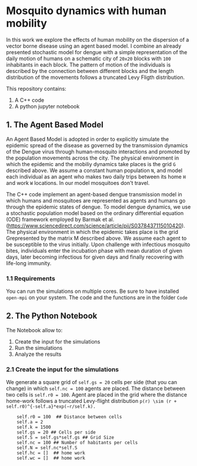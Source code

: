 # Mosquito dynamics with human mobility

In this work we explore the effects of human mobility on the dispersion of a vector borne disease using an agent based model. I combine an already presented stochastic model for dengue with a simple representation of the daily motion of humans on a schematic city of `20x20` blocks with `100` inhabitants in each block. The pattern of motion of the individuals is described by the connection between different blocks and the length distribution of the movements follows a truncated Levy Fligth distribution. 

This repository contains:
  
  1. A C++ code
  2. A python jupyter notebook 

## 1. The Agent Based Model
An Agent Based Model is adopted in order to explicitly simulate the epidemic spread of the disease as governed by the transmission dynamics of the Dengue virus through human-mosquito interactions and promoted by the population movements across the city. The physical environment in which the epidemic and the mobiliy dynamics take places is the grid `G`  described above. We assume a constant human population `N`, and model each individual as an agent who makes two daily trips between its home `H` and work `W` locations. In our model mosquitoes don't travel.

The C++ code implement an agent-based dengue transmission model in which humans and mosquitoes are represented
as agents and humans go through the epidemic states of dengue. To model dengue dynamics, we use a stochastic population model based on the ordinary differential equation (ODE) framework employed by Barmak et al. (https://www.sciencedirect.com/science/article/pii/S0378437115010420). The physical environment in which the epidemic takes place is the grid Grepresented by the matrix M described above. We assume each agent to be susceptible to the virus initially. Upon challenge with infectious mosquito bites, individuals enter the incubation phase with mean duration of given days, later becoming infectious for given days and finally recovering with life-long immunity.

### 1.1 Requirements
You can run the simulations on multiple cores. Be sure to have installed `open-mpi` on your system. The code and the functions are in the folder `Code` 

## 2. The Python Notebook
The Notebook allow to:

1. Create the input for the simulations
2. Run the simulations
3. Analyze the results

### 2.1 Create the input for the simulations
We generate a square grid of `self.gs = 20` cells per side (that you can change) in which `self.nc = 100` agents are placed. The distance between two cells is `self.r0 = 100`. Agent are placed in the grid where the distance home-work follows a truncated Levy-flight distribution `p(r) \sim (r + self.r0)^{-self.a}*exp(−r/self.k).`

        self.r0 = 100  ## Distance between cells
        self.a = 2
        self.k = 1500
        self.gs = 20 ## Cells per side
        self.S = self.gs*self.gs ## Grid Size
        self.nc = 100 ## Number of habitants per cells
        self.N = self.nc*self.S
        self.hc = []  ## home work
        self.wc = []  ## home work
